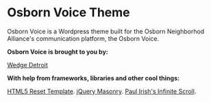 Osborn Voice Theme
==============

Osborn Voice  is a Wordpress theme built for the Osborn Neighborhod Alliance's communication platform, the Osborn Voice.


**Osborn Voice is brought to you by:**

[Wedge Detroit](http://www.wedgedetroit.com)

**With help from frameworks, libraries and other cool things:**

[HTML5 Reset Template](https://github.com/murtaugh/HTML5-Reset).
[jQuery Masonry](https://github.com/desandro/masonry).
[Paul Irish's Infinite Scroll](https://github.com/paulirish/infinite-scroll).
